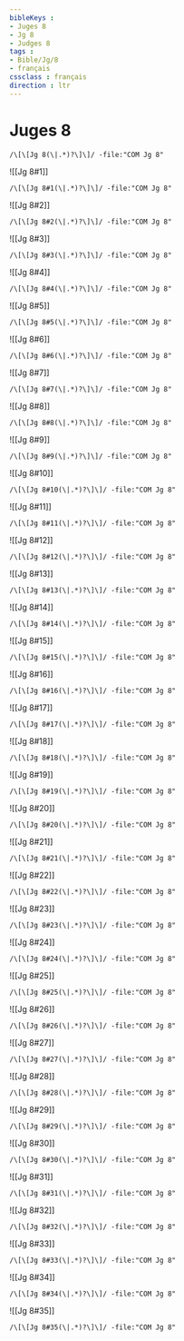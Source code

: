 ```yaml
---
bibleKeys : 
- Juges 8
- Jg 8
- Judges 8
tags : 
- Bible/Jg/8
- français
cssclass : français
direction : ltr
---
```


# Juges 8

```query
/\[\[Jg 8(\|.*)?\]\]/ -file:"COM Jg 8"
```



![[Jg 8#1]]

```query
/\[\[Jg 8#1(\|.*)?\]\]/ -file:"COM Jg 8"
```

![[Jg 8#2]]

```query
/\[\[Jg 8#2(\|.*)?\]\]/ -file:"COM Jg 8"
```

![[Jg 8#3]]

```query
/\[\[Jg 8#3(\|.*)?\]\]/ -file:"COM Jg 8"
```

![[Jg 8#4]]

```query
/\[\[Jg 8#4(\|.*)?\]\]/ -file:"COM Jg 8"
```

![[Jg 8#5]]

```query
/\[\[Jg 8#5(\|.*)?\]\]/ -file:"COM Jg 8"
```

![[Jg 8#6]]

```query
/\[\[Jg 8#6(\|.*)?\]\]/ -file:"COM Jg 8"
```

![[Jg 8#7]]

```query
/\[\[Jg 8#7(\|.*)?\]\]/ -file:"COM Jg 8"
```

![[Jg 8#8]]

```query
/\[\[Jg 8#8(\|.*)?\]\]/ -file:"COM Jg 8"
```

![[Jg 8#9]]

```query
/\[\[Jg 8#9(\|.*)?\]\]/ -file:"COM Jg 8"
```

![[Jg 8#10]]

```query
/\[\[Jg 8#10(\|.*)?\]\]/ -file:"COM Jg 8"
```

![[Jg 8#11]]

```query
/\[\[Jg 8#11(\|.*)?\]\]/ -file:"COM Jg 8"
```

![[Jg 8#12]]

```query
/\[\[Jg 8#12(\|.*)?\]\]/ -file:"COM Jg 8"
```

![[Jg 8#13]]

```query
/\[\[Jg 8#13(\|.*)?\]\]/ -file:"COM Jg 8"
```

![[Jg 8#14]]

```query
/\[\[Jg 8#14(\|.*)?\]\]/ -file:"COM Jg 8"
```

![[Jg 8#15]]

```query
/\[\[Jg 8#15(\|.*)?\]\]/ -file:"COM Jg 8"
```

![[Jg 8#16]]

```query
/\[\[Jg 8#16(\|.*)?\]\]/ -file:"COM Jg 8"
```

![[Jg 8#17]]

```query
/\[\[Jg 8#17(\|.*)?\]\]/ -file:"COM Jg 8"
```

![[Jg 8#18]]

```query
/\[\[Jg 8#18(\|.*)?\]\]/ -file:"COM Jg 8"
```

![[Jg 8#19]]

```query
/\[\[Jg 8#19(\|.*)?\]\]/ -file:"COM Jg 8"
```

![[Jg 8#20]]

```query
/\[\[Jg 8#20(\|.*)?\]\]/ -file:"COM Jg 8"
```

![[Jg 8#21]]

```query
/\[\[Jg 8#21(\|.*)?\]\]/ -file:"COM Jg 8"
```

![[Jg 8#22]]

```query
/\[\[Jg 8#22(\|.*)?\]\]/ -file:"COM Jg 8"
```

![[Jg 8#23]]

```query
/\[\[Jg 8#23(\|.*)?\]\]/ -file:"COM Jg 8"
```

![[Jg 8#24]]

```query
/\[\[Jg 8#24(\|.*)?\]\]/ -file:"COM Jg 8"
```

![[Jg 8#25]]

```query
/\[\[Jg 8#25(\|.*)?\]\]/ -file:"COM Jg 8"
```

![[Jg 8#26]]

```query
/\[\[Jg 8#26(\|.*)?\]\]/ -file:"COM Jg 8"
```

![[Jg 8#27]]

```query
/\[\[Jg 8#27(\|.*)?\]\]/ -file:"COM Jg 8"
```

![[Jg 8#28]]

```query
/\[\[Jg 8#28(\|.*)?\]\]/ -file:"COM Jg 8"
```

![[Jg 8#29]]

```query
/\[\[Jg 8#29(\|.*)?\]\]/ -file:"COM Jg 8"
```

![[Jg 8#30]]

```query
/\[\[Jg 8#30(\|.*)?\]\]/ -file:"COM Jg 8"
```

![[Jg 8#31]]

```query
/\[\[Jg 8#31(\|.*)?\]\]/ -file:"COM Jg 8"
```

![[Jg 8#32]]

```query
/\[\[Jg 8#32(\|.*)?\]\]/ -file:"COM Jg 8"
```

![[Jg 8#33]]

```query
/\[\[Jg 8#33(\|.*)?\]\]/ -file:"COM Jg 8"
```

![[Jg 8#34]]

```query
/\[\[Jg 8#34(\|.*)?\]\]/ -file:"COM Jg 8"
```

![[Jg 8#35]]

```query
/\[\[Jg 8#35(\|.*)?\]\]/ -file:"COM Jg 8"
```

